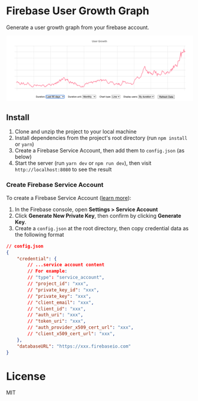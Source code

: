 # Firebase User Growth Graph

Generate a user growth graph from your firebase account.

![](demo.png)

## Install

1. Clone and unzip the project to your local machine
2. Install dependencies from the project's root directory (run `npm install` or `yarn`)
3. Create a Firebase Service Account, then add them to `config.json` (as below)
4. Start the server (run `yarn dev` or `npm run dev`), then visit `http://localhost:8080` to see the result

### Create Firebase Service Account

To create a Firebase Service Account ([learn more](https://firebase.google.com/docs/admin/setup#initialize-sdk)):
1. In the Firebase console, open __Settings > Service Account__
2. Click __Generate New Private Key__, then confirm by clicking __Generate Key__.
3. Create a `config.json` at the root directory, then copy credential data as the following format 

```json
// config.json
{
    "credential": {
        // ...service account content
        // For example:
        // "type": "service_account",
        // "project_id": "xxx",
        // "private_key_id": "xxx",
        // "private_key": "xxx",
        // "client_email": "xxx",
        // "client_id": "xxx",
        // "auth_uri": "xxx",
        // "token_uri": "xxx",
        // "auth_provider_x509_cert_url": "xxx",
        // "client_x509_cert_url": "xxx",
    },
    "databaseURL": "https://xxx.firebaseio.com"
}
```

# License

MIT